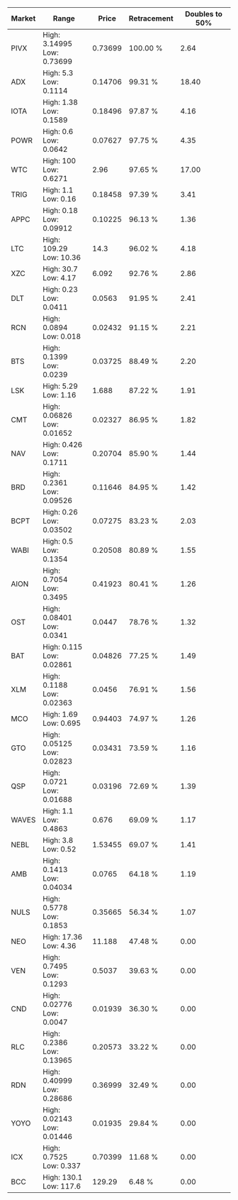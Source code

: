 | Market | Range | Price| Retracement | Doubles to 50% |
| --- | --- | --- | --- | --- |
| PIVX | High: 3.14995<br />Low: 0.73699 | 0.73699 | 100.00 % | 2.64 |
| ADX | High: 5.3<br />Low: 0.1114 | 0.14706 | 99.31 % | 18.40 |
| IOTA | High: 1.38<br />Low: 0.1589 | 0.18496 | 97.87 % | 4.16 |
| POWR | High: 0.6<br />Low: 0.0642 | 0.07627 | 97.75 % | 4.35 |
| WTC | High: 100<br />Low: 0.6271 | 2.96 | 97.65 % | 17.00 |
| TRIG | High: 1.1<br />Low: 0.16 | 0.18458 | 97.39 % | 3.41 |
| APPC | High: 0.18<br />Low: 0.09912 | 0.10225 | 96.13 % | 1.36 |
| LTC | High: 109.29<br />Low: 10.36 | 14.3 | 96.02 % | 4.18 |
| XZC | High: 30.7<br />Low: 4.17 | 6.092 | 92.76 % | 2.86 |
| DLT | High: 0.23<br />Low: 0.0411 | 0.0563 | 91.95 % | 2.41 |
| RCN | High: 0.0894<br />Low: 0.018 | 0.02432 | 91.15 % | 2.21 |
| BTS | High: 0.1399<br />Low: 0.0239 | 0.03725 | 88.49 % | 2.20 |
| LSK | High: 5.29<br />Low: 1.16 | 1.688 | 87.22 % | 1.91 |
| CMT | High: 0.06826<br />Low: 0.01652 | 0.02327 | 86.95 % | 1.82 |
| NAV | High: 0.426<br />Low: 0.1711 | 0.20704 | 85.90 % | 1.44 |
| BRD | High: 0.2361<br />Low: 0.09526 | 0.11646 | 84.95 % | 1.42 |
| BCPT | High: 0.26<br />Low: 0.03502 | 0.07275 | 83.23 % | 2.03 |
| WABI | High: 0.5<br />Low: 0.1354 | 0.20508 | 80.89 % | 1.55 |
| AION | High: 0.7054<br />Low: 0.3495 | 0.41923 | 80.41 % | 1.26 |
| OST | High: 0.08401<br />Low: 0.0341 | 0.0447 | 78.76 % | 1.32 |
| BAT | High: 0.115<br />Low: 0.02861 | 0.04826 | 77.25 % | 1.49 |
| XLM | High: 0.1188<br />Low: 0.02363 | 0.0456 | 76.91 % | 1.56 |
| MCO | High: 1.69<br />Low: 0.695 | 0.94403 | 74.97 % | 1.26 |
| GTO | High: 0.05125<br />Low: 0.02823 | 0.03431 | 73.59 % | 1.16 |
| QSP | High: 0.0721<br />Low: 0.01688 | 0.03196 | 72.69 % | 1.39 |
| WAVES | High: 1.1<br />Low: 0.4863 | 0.676 | 69.09 % | 1.17 |
| NEBL | High: 3.8<br />Low: 0.52 | 1.53455 | 69.07 % | 1.41 |
| AMB | High: 0.1413<br />Low: 0.04034 | 0.0765 | 64.18 % | 1.19 |
| NULS | High: 0.5778<br />Low: 0.1853 | 0.35665 | 56.34 % | 1.07 |
| NEO | High: 17.36<br />Low: 4.36 | 11.188 | 47.48 % | 0.00 |
| VEN | High: 0.7495<br />Low: 0.1293 | 0.5037 | 39.63 % | 0.00 |
| CND | High: 0.02776<br />Low: 0.0047 | 0.01939 | 36.30 % | 0.00 |
| RLC | High: 0.2386<br />Low: 0.13965 | 0.20573 | 33.22 % | 0.00 |
| RDN | High: 0.40999<br />Low: 0.28686 | 0.36999 | 32.49 % | 0.00 |
| YOYO | High: 0.02143<br />Low: 0.01446 | 0.01935 | 29.84 % | 0.00 |
| ICX | High: 0.7525<br />Low: 0.337 | 0.70399 | 11.68 % | 0.00 |
| BCC | High: 130.1<br />Low: 117.6 | 129.29 | 6.48 % | 0.00 |
